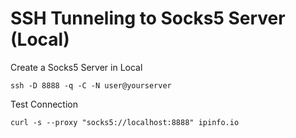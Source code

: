 # SSH Tunneling to Socks5 Server (Local)

Create a Socks5 Server in Local
```
ssh -D 8888 -q -C -N user@yourserver
```

Test Connection
```
curl -s --proxy "socks5://localhost:8888" ipinfo.io
```

